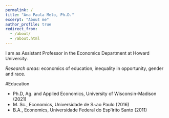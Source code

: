 ```yaml
---
permalink: /
title: "Ana Paula Melo, Ph.D."
excerpt: "About me"
author_profile: true
redirect_from: 
  - /about/
  - /about.html
---
```


I am as Assistant Professor in the Economics Department at Howard University.

<em> Research areas:</em> economics of education, inequality in opportunity, gender and race.

#Education
  * Ph.D, Ag. and Applied Economics, University of Wisconsin-Madison (2021)
  * M. Sc., Economics, Universidade de S\~ao Paulo (2016)
  * B.A., Economics, Universidade Federal do Esp\'irito Santo (2011)
